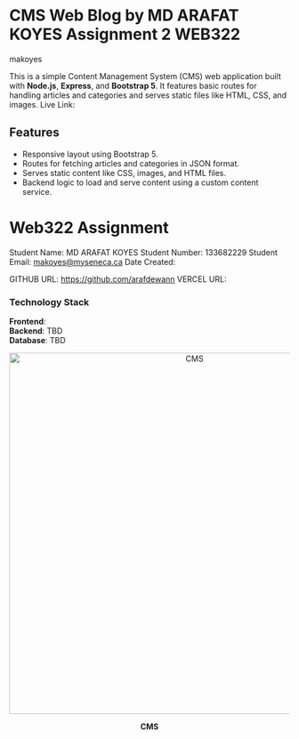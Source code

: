 # CMS Web Blog by MD ARAFAT KOYES Assignment 2 WEB322
makoyes


This is a simple Content Management System (CMS) web application built with **Node.js**, **Express**, and **Bootstrap 5**. It features basic routes for handling articles and categories and serves static files like HTML, CSS, and images.
Live Link: 

## Features

- Responsive layout using Bootstrap 5.
- Routes for fetching articles and categories in JSON format.
- Serves static content like CSS, images, and HTML files.
- Backend logic to load and serve content using a custom content service.

# Web322 Assignment

Student Name:  MD ARAFAT KOYES
Student Number:  133682229
Student Email:  makoyes@myseneca.ca
Date Created:  

GITHUB URL:  https://github.com/arafdewann
VERCEL URL: 

### Technology Stack

**Frontend**:    
**Backend**: TBD  
**Database**: TBD  

<p align="center">
  <img src="https://github.com/arafdewann/Web322-Assignments/blob/main/public/favicon.ico" alt="CMS" width="650"/>
</p>

<p align="center"><strong>CMS</strong></p>



